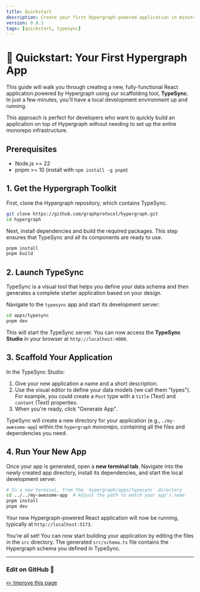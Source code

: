 ```yaml
---
title: Quickstart
description: Create your first Hypergraph-powered application in minutes with TypeSync.
version: 0.0.1
tags: [quickstart, typesync]
---
```


# 🚀 Quickstart: Your First Hypergraph App

This guide will walk you through creating a new, fully-functional React application powered by Hypergraph using our scaffolding tool, **TypeSync**. In just a few minutes, you'll have a local development environment up and running.

This approach is perfect for developers who want to quickly build an application on top of Hypergraph without needing to set up the entire monorepo infrastructure.

## Prerequisites

- Node.js >= 22
- pnpm >= 10 (install with `npm install -g pnpm`)

## 1. Get the Hypergraph Toolkit

First, clone the Hypergraph repository, which contains TypeSync.

```bash
git clone https://github.com/graphprotocol/hypergraph.git
cd hypergraph
```

Next, install dependencies and build the required packages. This step ensures that TypeSync and all its components are ready to use.

```bash
pnpm install
pnpm build
```

## 2. Launch TypeSync

TypeSync is a visual tool that helps you define your data schema and then generates a complete starter application based on your design.

Navigate to the `typesync` app and start its development server:

```bash
cd apps/typesync
pnpm dev
```

This will start the TypeSync server. You can now access the **TypeSync Studio** in your browser at `http://localhost:4000`.

## 3. Scaffold Your Application

In the TypeSync Studio:
1.  Give your new application a name and a short description.
2.  Use the visual editor to define your data models (we call them "types"). For example, you could create a `Post` type with a `title` (Text) and `content` (Text) properties.
3.  When you're ready, click "Generate App".

TypeSync will create a new directory for your application (e.g., `./my-awesome-app`) within the `hypergraph` monorepo, containing all the files and dependencies you need.

## 4. Run Your New App

Once your app is generated, open a **new terminal tab**. Navigate into the newly created app directory, install its dependencies, and start the local development server.

```bash
# In a new terminal, from the `hypergraph/apps/typesync` directory
cd ../../my-awesome-app  # Adjust the path to match your app's name
pnpm install
pnpm dev
```

Your new Hypergraph-powered React application will now be running, typically at `http://localhost:5173`.

You're all set! You can now start building your application by editing the files in the `src` directory. The generated `src/schema.ts` file contains the Hypergraph schema you defined in TypeSync.

---

### Edit on GitHub  :bust_in_silhouette:

[✏️ Improve this page](https://github.com/graphprotocol/hypergraph/edit/main/docs/docs/quickstart.md)

```